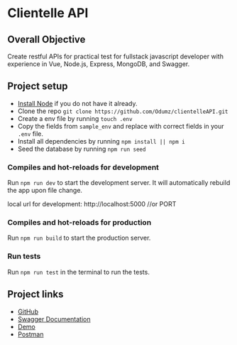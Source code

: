 # Clientelle API

## Overall Objective
Create restful APIs for practical test for fullstack javascript developer with experience in Vue, Node.js, Express, MongoDB, and Swagger.

## Project setup

- [Install Node](https://nodejs.org/en/download/) if you do not have it already.
- Clone the repo `git clone https://github.com/Odumz/clientelleAPI.git`
- Create a env file by running `touch .env`
- Copy the fields from `sample_env` and replace with correct fields in your `.env` file.
- Install all dependencies by running `npm install || npm i`
- Seed the database by running `npm run seed`

### Compiles and hot-reloads for development
Run `npm run dev` to start the development server. It will automatically rebuild the app upon file change.

local url for development: http://localhost:5000 //or PORT

### Compiles and hot-reloads for production
Run `npm run build` to start the production server.

### Run tests
Run `npm run test` in the terminal to run the tests.

## Project links
- [GitHub](https://github.com/Odumz/clientelleAPI.git)
- [Swagger Documentation](https://clientelle.herokuapp.com/api-docs)
- [Demo](https://clientelle.herokuapp.com)
- [Postman](https://www.getpostman.com/collections/e10623717c805eca5c0a)